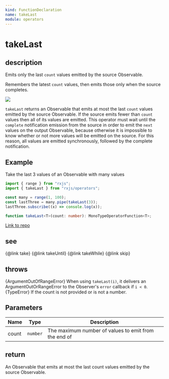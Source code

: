 ```yaml
---
kind: FunctionDeclaration
name: takeLast
module: operators
---
```


# takeLast

## description

Emits only the last `count` values emitted by the source Observable.

<span class="informal">Remembers the latest `count` values, then emits those
only when the source completes.</span>

![](takeLast.png)

`takeLast` returns an Observable that emits at most the last `count` values
emitted by the source Observable. If the source emits fewer than `count`
values then all of its values are emitted. This operator must wait until the
`complete` notification emission from the source in order to emit the `next`
values on the output Observable, because otherwise it is impossible to know
whether or not more values will be emitted on the source. For this reason,
all values are emitted synchronously, followed by the complete notification.

## Example

Take the last 3 values of an Observable with many values

```ts
import { range } from "rxjs";
import { takeLast } from "rxjs/operators";

const many = range(1, 100);
const lastThree = many.pipe(takeLast(3));
lastThree.subscribe((x) => console.log(x));
```

```ts
function takeLast<T>(count: number): MonoTypeOperatorFunction<T>;
```

[Link to repo](https://github.com/ReactiveX/rxjs/blob/master/src/internal/operators/takeLast.ts#L50-L65)

## see

{@link take}
{@link takeUntil}
{@link takeWhile}
{@link skip}

## throws

{ArgumentOutOfRangeError} When using `takeLast(i)`, it delivers an
ArgumentOutOrRangeError to the Observer's `error` callback if `i < 0`.
{TypeError} If the count is not provided or is not a number.

## Parameters

| Name  | Type     | Description                                          |
| ----- | -------- | ---------------------------------------------------- |
| count | `number` | The maximum number of values to emit from the end of |

## return

An Observable that emits at most the last count
values emitted by the source Observable.
